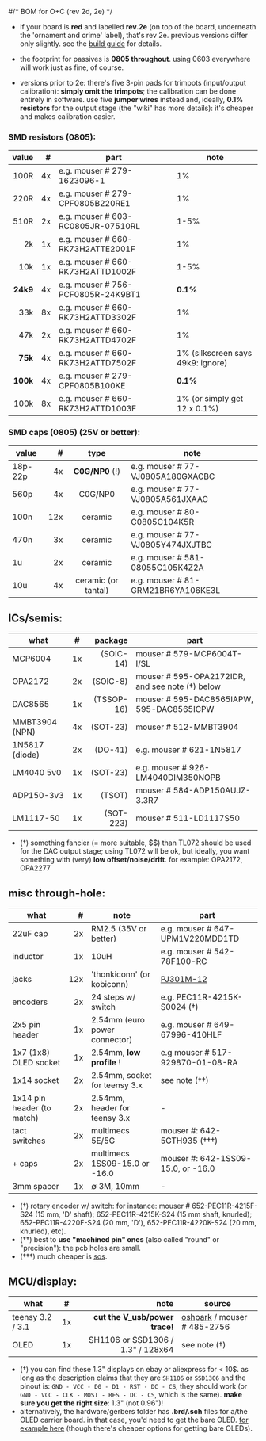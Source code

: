 #/* BOM for O+C (rev 2d, 2e) */

- if your board is **red** and labelled **rev.2e** (on top of the board, underneath the 'ornament and crime' label), that's rev 2e. previous versions differ only slightly. see the [build guide](https://github.com/mxmxmx/O_C/wiki/build-it#bill-of-materials-bom) for details.

- the footprint for passives is **0805 throughout**. using 0603 everywhere will work just as fine, of course.

- versions prior to 2e: there's five 3-pin pads for trimpots (input/output calibration): **simply omit the trimpots**; the calibration can be done entirely in software. use five **jumper wires** instead and, ideally, **0.1% resistors** for the output stage (the "wiki" has more details): it's cheaper and makes calibration easier.


### SMD resistors (0805):
| value | #| part | note |
| ---: | ---: | --- | --- |
| 100R | 4x | e.g. mouser # 279-1623096-1 | 1% |
| 220R | 4x | e.g. mouser # 279-CPF0805B220RE1 | 1% |
| 510R | 2x | e.g. mouser # 603-RC0805JR-07510RL | 1-5% |
| 2k   | 1x | e.g. mouser # 660-RK73H2ATTE2001F | 1% |
| 10k  | 1x | e.g. mouser # 660-RK73H2ATTD1002F | 1-5% |
| **24k9**  | 4x | e.g. mouser # 756-PCF0805R-24K9BT1 | **0.1%** |
| 33k | 8x | e.g. mouser # 660-RK73H2ATTD3302F | 1% |
| 47k | 2x | e.g. mouser # 660-RK73H2ATTD4702F | 1% |
| **75k** | 4x | e.g. mouser # 660-RK73H2ATTD7502F | 1% (silkscreen says 49k9: ignore) |
| **100k** | 4x | e.g. mouser # 279-CPF0805B100KE | **0.1%** |
| 100k | 8x | e.g. mouser # 660-RK73H2ATTD1003F| 1% (or simply get 12 x 0.1%) |

### SMD caps (0805) (25V or better):
| value | #| type | note |
| --- | ---: | :---: | --- |
| 18p-22p | 4x | **C0G/NP0** (!) | e.g. mouser # 77-VJ0805A180GXACBC|
| 560p | 4x | C0G/NP0 | e.g. mouser # 77-VJ0805A561JXAAC |
| 100n  | 12x | ceramic | e.g. mouser # 80-C0805C104K5R |
| 470n  | 3x  | ceramic | e.g. mouser # 77-VJ0805Y474JXJTBC |
| 1u    | 2x | ceramic | e.g. mouser # 581-08055C105K4Z2A |
| 10u   | 4x | ceramic (or tantal) | e.g. mouser # 81-GRM21BR6YA106KE3L |

## ICs/semis:

| what | # | package | part |
| --- | --- | ---: | --- |
| MCP6004 | 1x | (SOIC-14) | mouser # 579-MCP6004T-I/SL |
| OPA2172 | 2x | (SOIC-8) | mouser # 595-OPA2172IDR, and see note (†) below |
| DAC8565 |  1x | (TSSOP-16) | mouser # 595-DAC8565IAPW, 595-DAC8565ICPW |
| MMBT3904 (NPN) | 4x | (SOT-23) |  mouser # 512-MMBT3904 |
| 1N5817 (diode) | 2x | (DO-41) | e.g. mouser # 621-1N5817 |
| LM4040 5v0 | 1x | (SOT-23) | e.g. mouser # 926-LM4040DIM350NOPB |
| ADP150-3v3 | 1x |(TSOT) |  mouser # 584-ADP150AUJZ-3.3R7 |
| LM1117-50 | 1x | (SOT-223) |  mouser # 511-LD1117S50 |

- (†) something fancier (= more suitable, $$) than TL072 should be used for the DAC output stage; using TL072 will be ok, but ideally, you want something with (very) **low offset/noise/drift**. for example: OPA2172, OPA2277 

## misc through-hole:

| what | # | note | part | 
| --- | ---: | --- | --- | 
| 22uF cap | 2x | RM2.5 (35V or better) | e.g. mouser # 647-UPM1V220MDD1TD | 
| inductor | 1x | 10uH | e.g. mouser # 542-78F100-RC | 
| jacks |  12x | 'thonkiconn' (or kobiconn) | [PJ301M-12](https://www.thonk.co.uk/shop/3-5mm-jacks/) |
| encoders | 2x  | 24 steps w/ switch | e.g. PEC11R-4215K-S0024 (†) | 
| 2x5 pin header | 1x | 2.54mm (euro power connector) | e.g. mouser # 649-67996-410HLF | 
| 1x7 (1x8) OLED socket | 1x | 2.54mm, **low profile** ! | e.g mouser # 517-929870-01-08-RA | 
| 1x14 socket | 2x | 2.54mm, socket for teensy 3.x | see note (††) | 
| 1x14 pin header (to match) |  2x | 2.54mm, header for teensy 3.x | - |
| tact switches | 2x | multimecs 5E/5G | mouser #: 642-5GTH935 (†††) | 
| + caps | 2x | multimecs 1SS09-15.0 or -16.0 | mouser #: 642-1SS09-15.0, or -16.0 | 
| 3mm spacer | 1x | ∅ 3M, 10mm | - | 

- (†)  rotary encoder w/ switch: for instance: mouser # 652-PEC11R-4215F-S24 (15 mm, 'D' shaft); 652-PEC11R-4215K-S24 (15 mm shaft, knurled); 652-PEC11R-4220F-S24 (20 mm, 'D'), 652-PEC11R-4220K-S24 (20 mm, knurled), etc).
- (††) best to **use "machined pin" ones** (also called "round" or "precision"): the pcb holes are small.
- (†††) much cheaper is [sos](http://www.soselectronic.com/?str=371&artnum=102165&name=mec-5gth935).



## MCU/display:

| what | # | note | source |
| --- | --- | ---: | --- |
| teensy 3.2 / 3.1| 1x | **cut the V_usb/power trace!** | [oshpark](http://store.oshpark.com/products/teensy-3-1) / mouser # 485-2756 |
| OLED | 1x | SH1106 or SSD1306 / 1.3" / 128x64 | see note (†) | 

- (†) you can find these 1.3" displays on ebay or aliexpress for < 10$. as long as the description claims that they are `SH1106` or `SSD1306` and the pinout is: `GND - VCC - D0 - D1 - RST - DC - CS`, they should work (or `GND - VCC - CLK - MOSI - RES - DC - CS`, which is the same). **make sure you get the right size**: 1.3" (not 0.96")! 
- alternatively, the hardware/gerbers folder has **.brd/.sch** files for a/the OLED carrier board. in that case, you'd need to get the bare OLED. [for example here](http://www.buydisplay.com/default/serial-spi-1-3-inch-128x64-oled-display-module-ssd1306-white-on-black) (though there's cheaper options for getting bare OLEDs).

